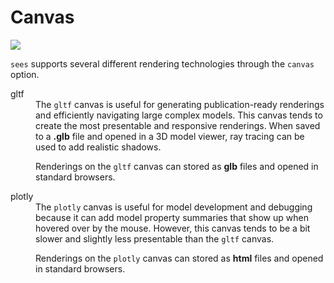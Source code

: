
# Canvas
![](image-1.png)

`sees` supports several different rendering technologies through the `canvas` option.

<dl>

<dt>gltf</dt><dd>
The <code>gltf</code> canvas is useful for generating publication-ready renderings and efficiently navigating large complex models. This canvas tends to create the most presentable and responsive renderings. When
saved to a <b>.glb</b> file and opened in a 3D model viewer, ray tracing can be used to 
add realistic shadows.

Renderings on the <code>gltf</code> canvas can stored as <b>glb</b> files and opened in standard browsers.
</dd>

<dt>plotly</dt><dd>
The <code>plotly</code> canvas is useful for model development and debugging because it can add model property summaries that show up when hovered over by the mouse. However, this canvas tends to be a bit slower and slightly less presentable than the <code>gltf</code> canvas.

Renderings on the <code>plotly</code> canvas can stored as <b>html</b> files and opened in standard browsers.
</dd>
</dl>
